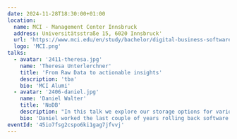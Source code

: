 ```yaml
---
date: 2024-11-28T18:30:00+01:00
location:
  name: MCI - Management Center Innsbruck
  address: Universitätsstraße 15, 6020 Innsbruck'
  url: 'https://www.mci.edu/en/study/bachelor/digital-business-software-engineering'
  logo: 'MCI.png'
talks:
  - avatar: '2411-theresa.jpg'
    name: 'Theresa Unterlerchner'
    title: 'From Raw Data to actionable insights'
    description: 'tba'
    bio: 'MCI Alumi'
  - avatar: '2406-daniel.jpg'
    name: 'Daniel Walter'
    title: 'NoDB'
    description: "In this talk we explore our storage options for various datasets and access patterns. We'll compare performance using micro-benchmarks, profiling, and load-testing and give a quick introduction on how to do that."
    bio: 'Daniel worked the last couple of years rolling back software at Google. While he left SRE behind him, he still occasionally rants about the state of software release processes.'
eventId: '45io7fsg2cspo6ki1gag7jfvvj'
---
```

